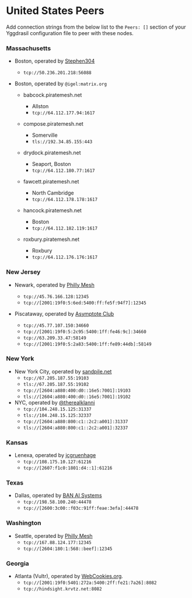 # United States Peers

Add connection strings from the below list to the `Peers: []` section of your
Yggdrasil configuration file to peer with these nodes.

### Massachusetts

* Boston, operated by [Stephen304](https://github.com/stephen304)
  * `tcp://50.236.201.218:56088`

* Boston, operated by `@igel:matrix.org`
  * babcock.piratemesh.net
    * Allston
    * `tcp://64.112.177.94:1617`

  * compose.piratemesh.net
    * Somerville
    * `tls://192.34.85.155:443`

  * drydock.piratemesh.net
    * Seaport, Boston
    * `tcp://64.112.180.77:1617`

  * fawcett.piratemesh.net
    * North Cambridge
    * `tcp://64.112.178.178:1617`

  * hancock.piratemesh.net
    * Boston
    * `tcp://64.112.182.119:1617`

  * roxbury.piratemesh.net
    * Roxbury
    * `tcp://64.112.176.176:1617`

### New Jersey

* Newark, operated by [Philly Mesh](https://phillymesh.net)
  * `tcp://45.76.166.128:12345`
  * `tcp://[2001:19f0:5:6ed:5400:ff:fe5f:94f7]:12345`

* Piscataway, operated by [Asymptote Club](https://asymptote.club)
  * `tcp://45.77.107.150:34660`
  * `tcp://[2001:19f0:5:2c95:5400:1ff:fe46:9c]:34660`
  * `tcp://63.209.33.47:58149`
  * `tcp://[2001:19f0:5:2a83:5400:1ff:fe89:44db]:58149`

### New York

* New York City, operated by [sandpile.net](https://sandpile.net)
  * `tcp://67.205.187.55:19103`
  * `tls://67.205.187.55:19102`
  * `tcp://[2604:a880:400:d0::16e5:7001]:19103`
  * `tls://[2604:a880:400:d0::16e5:7001]:19102`
* NYC, operated by [@therealklanni](https://github.com/therealklanni)
  * `tcp://104.248.15.125:31337`
  * `tls://104.248.15.125:32337`
  * `tcp://[2604:a880:800:c1::2c2:a001]:31337`
  * `tls://[2604:a880:800:c1::2c2:a001]:32337`

### Kansas

* Lenexa, operated by [jcgruenhage](https://jcg.re)
  * `tcp://108.175.10.127:61216`
  * `tcp://[2607:f1c0:1801:d4::1]:61216`

### Texas

* Dallas, operated by [BAN AI Systems](https://ban.ai/)
  * `tcp://198.58.100.240:44478`
  * `tcp://[2600:3c00::f03c:91ff:feae:3efa]:44478`

### Washington

* Seattle, operated by [Philly Mesh](https://phillymesh.net)
  * `tcp://167.88.124.177:12345`
  * `tcp://[2604:180:1:568::beef]:12345`

### Georgia

* Atlanta (Vultr), operated by [WebCookies.org](https://webcookies.org).
  * `tcp://[2001:19f0:5401:272a:5400:2ff:fe21:7a26]:8082`
  * `tcp://hindsight.krvtz.net:8082`
